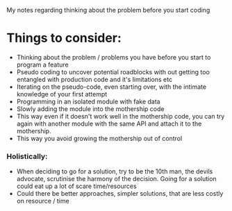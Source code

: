 My notes regarding thinking about the problem before you start coding<!--more-->

# Things to consider:
- Thinking about the problem / problems you have before you start to program a feature
- Pseudo coding to uncover potential roadblocks with out getting too entangled with production code and it's limitations etc
- Iterating on the pseudo-code, even starting over, with the intimate knowledge of your first attempt
- Programming in an isolated module with fake data
- Slowly adding the module into the mothership code
- This way even if it doesn't work well in the mothership code, you can try again with another module with the same API and attach it to the mothership.
- This way you avoid growing the mothership out of control

### Holistically:
- When deciding to go for a solution, try to be the 10th man, the devils advocate, scrutinise the harmony of the decision. Going for a solution could eat up a lot of scare time/resources
- Could there be better approaches, simpler solutions, that are less costly on resource / time
